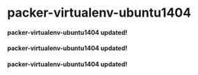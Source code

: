 # packer-virtualenv-ubuntu1404
#### packer-virtualenv-ubuntu1404 updated!
#### packer-virtualenv-ubuntu1404 updated!
#### packer-virtualenv-ubuntu1404 updated!
